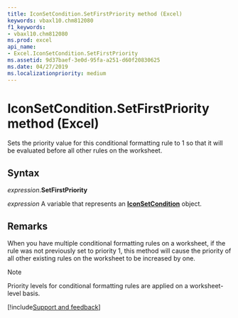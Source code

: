 ```yaml
---
title: IconSetCondition.SetFirstPriority method (Excel)
keywords: vbaxl10.chm812080
f1_keywords:
- vbaxl10.chm812080
ms.prod: excel
api_name:
- Excel.IconSetCondition.SetFirstPriority
ms.assetid: 9d37baef-3e0d-95fa-a251-d60f20830625
ms.date: 04/27/2019
ms.localizationpriority: medium
---
```



# IconSetCondition.SetFirstPriority method (Excel)

Sets the priority value for this conditional formatting rule to 1 so that it will be evaluated before all other rules on the worksheet.


## Syntax

_expression_.**SetFirstPriority**

_expression_ A variable that represents an **[IconSetCondition](Excel.IconSetCondition.md)** object.


## Remarks

When you have multiple conditional formatting rules on a worksheet, if the rule was not previously set to priority 1, this method will cause the priority of all other existing rules on the worksheet to be increased by one.

> [!NOTE] 
> Priority levels for conditional formatting rules are applied on a worksheet-level basis.




[!include[Support and feedback](~/includes/feedback-boilerplate.md)]